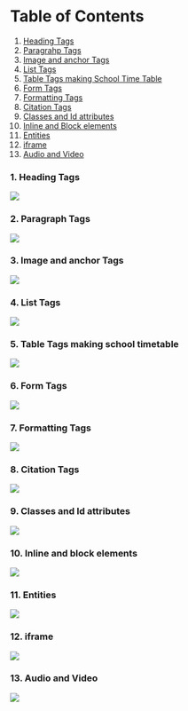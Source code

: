 # Table of Contents
1. [Heading Tags](#heading)
2. [Paragrahp Tags](#paragraph)
3. [Image and anchor Tags](#image)
4. [List Tags](#list)
5. [Table Tags making School Time Table](#table)
6. [Form Tags](#form)
7. [Formatting Tags](#formatting)
8. [Citation Tags](#citation)
9. [Classes and Id attributes](#classes)
10. [Inline and Block elements](#inline)
11. [Entities](#entities)
12. [iframe](#iframe)
12. [Audio and Video](#audio)

### 1. Heading Tags<a name="heading"></a>

![](./Output/1.heading%20.jpg)

### 2. Paragraph Tags<a name="paragraph"></a>

![](./Output/2.paragraph%20.jpg)

### 3. Image and anchor Tags<a name="image"></a>

![](./Output/3.image%26anchor.jpg)

### 4. List Tags<a name="list"></a>

![](./Output/4.lists%20.jpg)

### 5. Table Tags making school timetable<a name="table"></a>

![](./Output/5.schoolTimetable.jpg)

### 6. Form Tags<a name="form"></a>

![](./Output/6.forms%20.jpg)

### 7. Formatting Tags<a name="formatting"></a>

![](./Output/7.formatting%20.jpg)

### 8. Citation Tags<a name="citation"></a>

![](./Output/8.citation.jpg)

### 9. Classes and Id attributes<a name="classes"></a>

![](./Output/9.Classes%26id.jpg)

### 10. Inline and block elements<a name="inline"></a>

![](./Output/10.inline%26block.jpg)

### 11. Entities<a name="entities"></a>

![](./Output/11.entities.jpg)

### 12. iframe<a name="iframe"></a>

![](./Output/12.iframe.jpg)

### 13. Audio and Video<a name="audio"></a>

![](./Output/13.audio%26video.jpg)